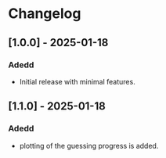 # Changelog

## [1.0.0] - 2025-01-18
### Adedd
- Initial release with minimal features.

## [1.1.0] - 2025-01-18
### Adedd
- plotting of the guessing progress is added.